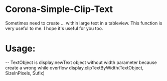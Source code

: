 # Corona-Simple-Clip-Text

Sometimes need to create ... within large text in a tableview. 
This function is very useful to me. I hope it's useful for you too.

# Usage: 


-- TextObject is display.newText object without width parameter because create a wrong while overflow
display.clipTextByWidth(TextObject, SizeInPixels, Sufix)
